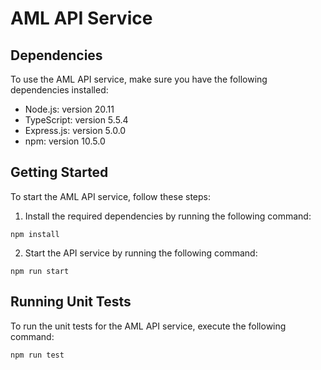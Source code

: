 # AML API Service

## Dependencies

To use the AML API service, make sure you have the following dependencies installed:

- Node.js: version 20.11
- TypeScript: version 5.5.4
- Express.js: version 5.0.0
- npm: version 10.5.0

## Getting Started

To start the AML API service, follow these steps:

1. Install the required dependencies by running the following command:


```
npm install
```

2. Start the API service by running the following command:

```
npm run start
```

## Running Unit Tests

To run the unit tests for the AML API service, execute the following command:

```
npm run test
```
